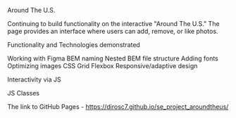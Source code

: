 Around The U.S.

Continuing to build functionality on the interactive "Around The U.S."  The page provides an interface where users can add, remove, or like photos. 

Functionality and Technologies demonstrated

Working with Figma
BEM naming
Nested BEM file structure
Adding fonts
Optimizing images
CSS Grid
Flexbox
Responsive/adaptive design

Interactivity via JS

JS Classes


The link to GitHub Pages - https://dirosc7.github.io/se_project_aroundtheus/

